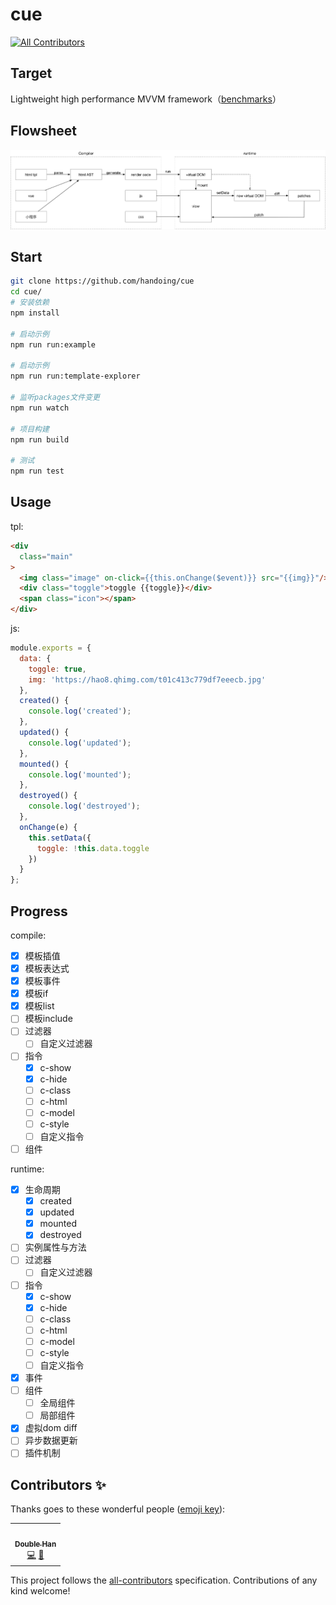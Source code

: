 # cue
<!-- ALL-CONTRIBUTORS-BADGE:START - Do not remove or modify this section -->
[![All Contributors](https://img.shields.io/badge/all_contributors-1-orange.svg?style=flat-square)](#contributors-)
<!-- ALL-CONTRIBUTORS-BADGE:END -->

## Target

Lightweight high performance MVVM framework（[benchmarks](https://github.com/handoing/benchmarks)）

## Flowsheet

![](./assets/cue.png)

## Start

```bash
git clone https://github.com/handoing/cue
cd cue/
# 安装依赖
npm install

# 启动示例
npm run run:example

# 启动示例
npm run run:template-explorer

# 监听packages文件变更
npm run watch

# 项目构建
npm run build

# 测试
npm run test
```

## Usage

tpl:

```html
<div
  class="main"
>
  <img class="image" on-click={{this.onChange($event)}} src="{{img}}"/>
  <div class="toggle">toggle {{toggle}}</div>
  <span class="icon"></span>
</div>
```

js:

```js
module.exports = {
  data: {
    toggle: true,
    img: 'https://hao8.qhimg.com/t01c413c779df7eeecb.jpg'
  },
  created() {
    console.log('created');
  },
  updated() {
    console.log('updated');
  },
  mounted() {
    console.log('mounted');
  },
  destroyed() {
    console.log('destroyed');
  },
  onChange(e) {
    this.setData({
      toggle: !this.data.toggle
    })
  }
};
```

## Progress

compile:

- [x] 模板插值
- [x] 模板表达式
- [x] 模板事件
- [x] 模板if
- [x] 模板list
- [ ] 模板include
- [ ] 过滤器
  - [ ] 自定义过滤器
- [ ] 指令
  - [x] c-show
  - [x] c-hide
  - [ ] c-class
  - [ ] c-html
  - [ ] c-model
  - [ ] c-style
  - [ ] 自定义指令
- [ ] 组件

runtime:

- [x] 生命周期
  - [x] created
  - [x] updated
  - [x] mounted
  - [x] destroyed
- [ ] 实例属性与方法
- [ ] 过滤器
  - [ ] 自定义过滤器
- [ ] 指令
  - [x] c-show
  - [x] c-hide
  - [ ] c-class
  - [ ] c-html
  - [ ] c-model
  - [ ] c-style
  - [ ] 自定义指令
- [x] 事件
- [ ] 组件
  - [ ] 全局组件
  - [ ] 局部组件
- [x] 虚拟dom diff
- [ ] 异步数据更新
- [ ] 插件机制

## Contributors ✨

Thanks goes to these wonderful people ([emoji key](https://allcontributors.org/docs/en/emoji-key)):

<!-- ALL-CONTRIBUTORS-LIST:START - Do not remove or modify this section -->
<!-- prettier-ignore-start -->
<!-- markdownlint-disable -->
<table>
  <tr>
    <td align="center"><a href="https://twitter.com/iiiiiii7"><img src="https://avatars.githubusercontent.com/u/9876343?v=4?s=100" width="100px;" alt=""/><br /><sub><b>Double Han</b></sub></a><br /><a href="https://github.com/handoing/cue/commits?author=handoing" title="Code">💻</a> <a href="https://github.com/handoing/cue/commits?author=handoing" title="Documentation">📖</a></td>
  </tr>
</table>

<!-- markdownlint-restore -->
<!-- prettier-ignore-end -->

<!-- ALL-CONTRIBUTORS-LIST:END -->

This project follows the [all-contributors](https://github.com/all-contributors/all-contributors) specification. Contributions of any kind welcome!